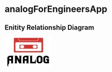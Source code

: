 # analogForEngineersApp

## Enitity Relationship Diagram
<img width="150" height="100" src="./analogCapstone/wwwroot/images/logoForAnalog.png" />
